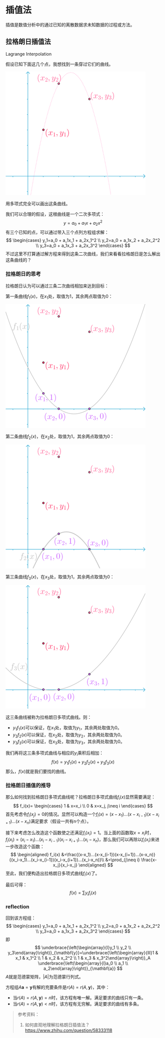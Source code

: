 # 插值法

插值是数值分析中的通过已知的离散数据求未知数据的过程或方法。

## 拉格朗日插值法

Lagrange Interpolation

假设已知下面这几个点，我想找到一条穿过它们的曲线。

![img](插值法.assets/v2-1098fb223d46f919217471b527a1a7fd_720w.png)

用多项式完全可以画出这条曲线。

我们可以合理的假设，这根曲线是一个二次多项式：
$$
y=a_0 + a_1x + a_2x^2
$$
有三个已知的点，可以通过带入三个点列方程组求解：
$$
\begin{cases}
y_1=a_0 + a_1x_1 + a_2x_1^2 \\
y_2=a_0 + a_1x_2 + a_2x_2^2 \\
y_3=a_0 + a_1x_3 + a_2x_3^2
\end{cases}
$$
不过这里不打算通过解方程来得到这条二次曲线，我们来看看拉格朗日是怎么解出这条曲线的？

### 拉格朗日的思考

拉格朗日认为可以通过三条二次曲线相加来达到目标：

第一条曲线$f_1(x)$，在$x_1$处，取值为1，其余两点取值为0：

![img](插值法.assets/v2-085cca3fb3f1c23c1975b73d7950d138_720w.png)

第二条曲线$f_2(x)$，在$x_2$处，取值为1，其余两点取值为0：

![img](插值法.assets/v2-c956818e984bd46c5c9f5d45f7944b3a_720w.png)

第三条曲线$f_3(x)$，在$x_3$处，取值为1，其余两点取值为0：

![img](插值法.assets/v2-276e27d2c27f49cbdf6916468aa497ce_720w.png)

这三条曲线被称为拉格朗日多项式曲线。则：

- $y_1f_1(x)$可以保证，在$x_1$处，取值为$y_1$，其余两处取值为0。
- $y_2f_2(x)$可以保证，在$x_2$处，取值为$y_2$，其余两处取值为0。
- $y_3f_3(x)$可以保证，在$x_3$处，取值为$y_3$，其余两处取值为0。

我们再将这三条多项式曲线与相应的$y_i$乘积后相加：
$$
f(x)=y_1f_1(x)+y_2f_2(x)+y_3f_3(x)
$$
那么，$f(x)$就是我们要找的曲线。

### 拉格朗日插值的推导

那么如何找到拉格朗日多项式曲线呢？拉格朗日多项式曲线$f_i(x)$显然需要满足：
$$
f_i(x)=
\begin{cases}
1 & x=x_i \\
0 & x=x_j, j\neq i
\end{cases}
$$
首先考虑令$f_i(x_j)=0$的情况。显然可以构造一个$f_i(x)=(x-x_1)...(x-x_{i-1})(x-x_{i+1})...(x-x_n)$满足要求（假设一共有n个点）。

接下来考虑怎么改造这个函数使之还满足$f_i(x_i)=1$。当上面的函数取$x=x_i$时，$f_i(x_i)=(x_i-x_1)...(x_i-x_{i-1})(x_i-x_{i+1})...(x_i-x_n)$，那么我们可以再除以$f_i(x_i)$来进一步改造这个函数：
$$
\begin{aligned}
f_i(x)
&=\frac{(x-x_1)...(x-x_{i-1})(x-x_{i+1})...(x-x_n)}{(x_i-x_1)...(x_i-x_{i-1})(x_i-x_{i+1})...(x_i-x_n)}\\
&=\prod_{j\neq i} \frac{x-x_j}{x_i-x_j}
\end{aligned}
$$
至此，我们便构造出拉格朗日多项式曲线$f_i(x)$了。

最后可得：
$$
f(x)=\sum y_if_i(x)
$$

### reflection

回到该方程组：
$$
\begin{cases}
y_1=a_0 + a_1x_1 + a_2x_1^2 \\
y_2=a_0 + a_1x_2 + a_2x_2^2 \\
y_3=a_0 + a_1x_3 + a_2x_3^2
\end{cases}
$$
即
$$
\underbrace{\left(\begin{array}{l}y_1 \\ y_2 \\ y_3\end{array}\right)}_{\mathbf{y}}=\underbrace{\left(\begin{array}{lll}1 & x_1 & x_1^2 \\ 1 & x_2 & x_2^2 \\ 1 & x_3 & x_3^2\end{array}\right)}_A \underbrace{\left(\begin{array}{l}a_0 \\ a_1 \\ a_2\end{array}\right)}_{\mathbf{a}}
$$
$A$就是范德蒙矩阵，$|A|$为范德蒙行列式。

方程组$A\mathbf{a}=\mathbf{y}$有解的充要条件是$r(A)=r(A,\mathbf{y})$，其中：

- 当$r(A)=r(A,\mathbf{y})=n$时，该方程有唯一解。满足要求的曲线只有一条。
- 当$r(A)=r(A,\mathbf{y})<n$时，该方程有无穷解。满足要求的曲线有多条。







> 参考资料：
>
> 1. 如何直观地理解拉格朗日插值法？ https://www.zhihu.com/question/58333118
